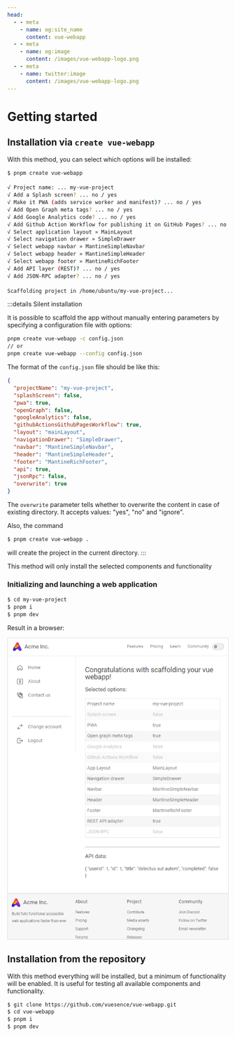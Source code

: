 ```yaml
---
head:
  - - meta
    - name: og:site_name
      content: vue-webapp
  - - meta
    - name: og:image
      content: /images/vue-webapp-logo.png
  - - meta
    - name: twitter:image
      content: /images/vue-webapp-logo.png
---
```

# Getting started

## Installation via `create vue-webapp`

With this method, you can select which options will be installed:

```sh
$ pnpm create vue-webapp

√ Project name: ... my-vue-project
√ Add a Splash screen? ... no / yes
√ Make it PWA (adds service worker and manifest)? ... no / yes
√ Add Open Graph meta tags? ... no / yes
√ Add Google Analytics code? ... no / yes
√ Add Github Action Workflow for publishing it on GitHub Pages? ... no / yes
√ Select application layout » MainLayout
√ Select navigation drawer » SimpleDrawer
√ Select webapp navbar » MantineSimpleNavbar
√ Select webapp header » MantineSimpleHeader
√ Select webapp footer » MantineRichFooter
√ Add API layer (REST)? ... no / yes
√ Add JSON-RPC adapter? ... no / yes

Scaffolding project in /home/ubuntu/my-vue-project...
```

:::details Silent installation

It is possible to scaffold the app without manually entering parameters by specifying a configuration file with options:

```bash
pnpm create vue-webapp -c config.json
// or
pnpm create vue-webapp --config config.json
```

The format of the `config.json` file should be like this:

```json
{
  "projectName": "my-vue-project",
  "splashScreen": false,
  "pwa": true,
  "openGraph": false,
  "googleAnalytics": false,
  "githubActionsGithubPagesWorkflow": true,
  "layout": "mainLayout",
  "navigationDrawer": "SimpleDrawer",
  "navbar": "MantineSimpleNavbar",
  "header": "MantineSimpleHeader",
  "footer": "MantineRichFooter",
  "api": true,
  "jsonRpc": false,
  "overwrite": true
}
```
The `overwrite` parameter tells whether to overwrite the content in case of existing directory. It accepts values: "yes", "no" and "ignore".

Also, the command

```bash
$ pnpm create vue-webapp .
```
will create the project in the current directory.
:::

This method will only install the selected components and functionality

### Initializing and launching a web application

```sh
$ cd my-vue-project
$ pnpm i
$ pnpm dev
```

Result in a browser:

![image](/images/vue-webapp/webapp-start.png)

## Installation from the repository

With this method everything will be installed, but a minimum of functionality will be enabled. It is useful for testing all available components and functionality.

```sh
$ git clone https://github.com/vuesence/vue-webapp.git
$ cd vue-webapp
$ pnpm i
$ pnpm dev
```

<style scoped>
img {
    border: 1px solid #ddd;
}
</style>
